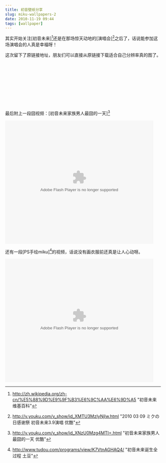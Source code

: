```yaml
---
title: 初音壁纸分享
slug: miku-wallpapers-2
date: 2010-11-19 09:44
tags: [wallpaper]
---
```


其实开始关注[初音未来][^1]还是在那场惊天动地的[演唱会][^2]之后了，话说能参加这场演唱会的人真是幸福呀！

这次留下了原链接地址，朋友们可以直接从原链接下载适合自己分辨率真的图了。

<a href="http://anime.desktopnexus.com/wallpaper/467071/"><img src="http://static.desktopnexus.com/thumbnails/467071-bigthumbnail.jpg" border="0" alt="" /></a>

<a href="http://anime.desktopnexus.com/wallpaper/504323/"><img src="http://static.desktopnexus.com/thumbnails/504323-bigthumbnail.jpg" border="0" alt="" /></a>

<a href="http://anime.desktopnexus.com/wallpaper/505134/"><img src="http://static.desktopnexus.com/thumbnails/505134-bigthumbnail.jpg" border="0" alt="" /></a>

<a href="http://anime.desktopnexus.com/wallpaper/505509/"><img src="http://static.desktopnexus.com/thumbnails/505509-bigthumbnail.jpg" border="0" alt="" /></a>

<a href="http://anime.desktopnexus.com/wallpaper/508528/"><img src="http://static.desktopnexus.com/thumbnails/508528-bigthumbnail.jpg" border="0" alt="" /></a>

<a href="http://anime.desktopnexus.com/wallpaper/435032/"><img src="http://static.desktopnexus.com/thumbnails/435032-bigthumbnail.jpg" border="0" alt="" /></a>

<a href="http://anime.desktopnexus.com/wallpaper/500633/"><img src="http://static.desktopnexus.com/thumbnails/500633-bigthumbnail.jpg" border="0" alt="" /></a>

<a href="http://anime.desktopnexus.com/wallpaper/249809/"><img src="http://static.desktopnexus.com/thumbnails/249809-bigthumbnail.jpg" border="0" alt="" /></a>

<a href="http://anime.desktopnexus.com/wallpaper/318272/"><img src="http://static.desktopnexus.com/thumbnails/318272-bigthumbnail.jpg" border="0" alt="" /></a>

<a href="http://anime.desktopnexus.com/wallpaper/444492/"><img src="http://static.desktopnexus.com/thumbnails/444492-bigthumbnail.jpg" border="0" alt="" /></a>

<a href="http://anime.desktopnexus.com/wallpaper/468111/"><img src="http://static.desktopnexus.com/thumbnails/468111-bigthumbnail.jpg" border="0" alt="" /></a>

最后附上一段囧视频：[初音未来家族男人最囧的一天][^3]

<object classid="clsid:d27cdb6e-ae6d-11cf-96b8-444553540000" width="480" height="400" codebase="http://download.macromedia.com/pub/shockwave/cabs/flash/swflash.cab#version=6,0,40,0"><param name="align" value="middle" /><param name="src" value="http://player.youku.com/player.php/sid/XNzU0Mzg4MTI=/v.swf" /><param name="quality" value="high" /><embed type="application/x-shockwave-flash" width="480" height="400" src="http://player.youku.com/player.php/sid/XNzU0Mzg4MTI=/v.swf" quality="high" align="middle"></embed></object>

还有一段[PS手绘miku][^4]的视频，话说没有画衣服前还真是让人心动呀。

<object classid="clsid:d27cdb6e-ae6d-11cf-96b8-444553540000" width="480" height="400" codebase="http://download.macromedia.com/pub/shockwave/cabs/flash/swflash.cab#version=6,0,40,0"><param name="src" value="http://www.tudou.com/v/K7VtnAGHAQ4/v.swf" /><param name="wmode" value="opaque" /><param name="allowfullscreen" value="true" /><embed type="application/x-shockwave-flash" width="480" height="400" src="http://www.tudou.com/v/K7VtnAGHAQ4/v.swf" allowfullscreen="true" wmode="opaque"></embed></object>

[^1]: http://zh.wikipedia.org/zh-cn/%E5%88%9D%E9%9F%B3%E6%9C%AA%E6%9D%A5 "初音未来 维基百科" 
[^2]: http://v.youku.com/v_show/id_XMTU3MzIyNjIw.html "2010 03 09 ミクの日感谢祭 初音未来3.9演唱 优酷"
[^3]: http://v.youku.com/v_show/id_XNzU0Mzg4MTI=.html "初音未来家族男人最囧的一天 优酷"
[^4]: http://www.tudou.com/programs/view/K7VtnAGHAQ4/ "初音未来诞生全过程 土豆"

